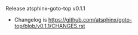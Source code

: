Release atsphinx-goto-top v0.1.1

- Changelog is https://github.com/atsphinx/goto-top/blob/v0.1.1/CHANGES.rst
